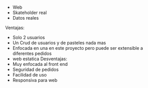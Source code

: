 - Web
- Skateholder real
- Datos reales


Ventajas:
 - Solo 2 usuarios
 - Un Crud de usuarios y de pasteles nada mas
 - Enfocada en una en este proyecto pero puede ser extensible a diferentes pedidos
 - web estatica
Desventajas:
- Muy enfocada al front end
- Seguridad de pedidos
- Facilidad de uso
- Responsiva para web